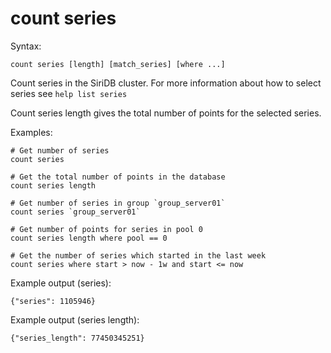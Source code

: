 count series
============

Syntax:

	count series [length] [match_series] [where ...]
	
Count series in the SiriDB cluster. For more information about how to select 
series see `help list series`

Count series length gives the total number of points for the selected series.

Examples:

	# Get number of series
	count series 
	    
	# Get the total number of points in the database
	count series length
	    
	# Get number of series in group `group_server01`
	count series `group_server01`
		
	# Get number of points for series in pool 0
	count series length where pool == 0
	
	# Get the number of series which started in the last week
	count series where start > now - 1w and start <= now	


Example output (series):

	{"series": 1105946}
	

Example output (series length):
	
	{"series_length": 77450345251}
